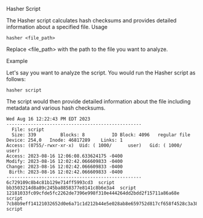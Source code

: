 Hasher Script

The Hasher script calculates hash checksums and provides detailed information about a specified file.
Usage

`hasher <file_path>`

Replace <file_path> with the path to the file you want to analyze.

Example

Let's say you want to analyze the script. You would run the Hasher script as follows:

`hasher script`

The script would then provide detailed information about the file including metadata and various hash checksums.

```
Wed Aug 16 12:22:43 PM EDT 2023
--------------------------------------------------
  File: script
  Size: 339       	Blocks: 8          IO Block: 4096   regular file
Device: 254,0	Inode: 46817289    Links: 1
Access: (0755/-rwxr-xr-x)  Uid: ( 1000/      user)   Gid: ( 1000/      user)
Access: 2023-08-16 12:06:08.633624175 -0400
Modify: 2023-08-16 12:02:42.066609833 -0400
Change: 2023-08-16 12:02:42.066609833 -0400
 Birth: 2023-08-16 12:02:42.066609833 -0400
--------------------------------------------------
6c729109c8b4c81b129e714ff5993cd3  script
bb3503214d8a89c245ba8858377e8141c8b6e3a4  script
12181033fc09cfde5fc2262de7396e998f310e444264dd2bdd2f15711a86a68e  script
7cb8b9eff14121032652d0e6a71c1d212b44e5e028ab8e659752d817cf658f4528c3a38ffc6a35fedd854f116a8fdc6ef0a1b9e1fadbff57c2a8efa5eb84f552  script
```
